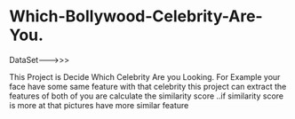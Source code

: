 # Which-Bollywood-Celebrity-Are-You.

DataSet--->>>


This Project is Decide Which Celebrity Are you Looking. For Example your face have some same feature with that celebrity this project can extract the features of both of you are calculate the similarity score ..if similarity score is more at that pictures have more similar feature   
